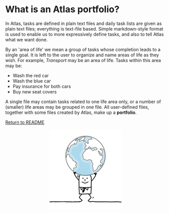 # What is an Atlas portfolio?

In Atlas, tasks are defined in plain text files and daily task lists are given as plain text files; everything is text-file based. Simple markdown-style format is used to enable us to more expressively define tasks, and also to tell Atlas what we want done.

By an 'area of life' we mean a group of tasks whose completion leads to a single goal. It is left to the user to organize and name areas of life as they wish. For example, _Transport_ may be an area of life. Tasks within this area may be:

* Wash the red car
* Wash the blue car
* Pay insurance for both cars
* Buy new seat covers

A single file may contain tasks related to one life area only, or a number of (smaller) life areas may be grouped in one file. All user-defined files, together with some files created by Atlas, make up a **portfolio**.

[Return to README](../README.md)

<p align="center">
<img src="docs/images/1375061_width_x_height_226x250.png">
</p>
